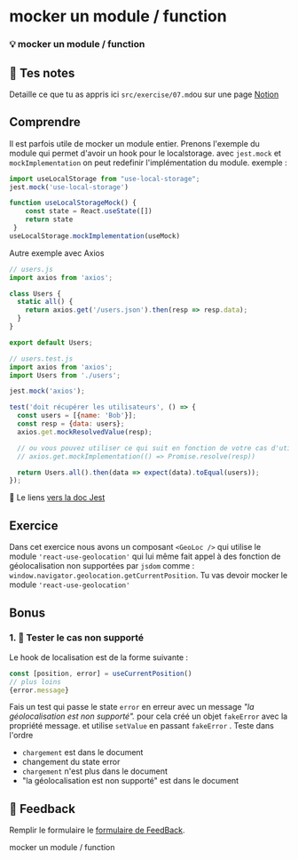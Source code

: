 # mocker un module / function
### 💡 mocker un module / function

## 📝 Tes notes

Detaille ce que tu as appris ici `src/exercise/07.md`ou sur une page [Notion](https://go.mikecodeur.com/course-notes-template)

## Comprendre

Il est parfois utile de mocker un module entier. Prenons l'exemple du module qui permet d'avoir un hook pour le localstorage. avec `jest.mock` et `mockImplementation` on peut redefinir l'implémentation du module. exemple : 

```jsx
import useLocalStorage from "use-local-storage";
jest.mock('use-local-storage')

function useLocalStorageMock() {
    const state = React.useState([])
    return state
 }
useLocalStorage.mockImplementation(useMock)
```

Autre exemple avec Axios 

```jsx
// users.js
import axios from 'axios';

class Users {
  static all() {
    return axios.get('/users.json').then(resp => resp.data);
  }
}

export default Users;
```

```jsx
// users.test.js
import axios from 'axios';
import Users from './users';

jest.mock('axios');

test('doit récupérer les utilisateurs', () => {
  const users = [{name: 'Bob'}];
  const resp = {data: users};
  axios.get.mockResolvedValue(resp);

  // ou vous pouvez utiliser ce qui suit en fonction de votre cas d'utilisation :
  // axios.get.mockImplementation(() => Promise.resolve(resp))

  return Users.all().then(data => expect(data).toEqual(users));
});
```

📑 Le liens [vers la doc Jest](https://jestjs.io/fr/docs/mock-functions)

## Exercice

Dans cet exercice nous avons un composant `<GeoLoc />` qui utilise le module `'react-use-geolocation'` qui lui même fait appel à des fonction de géolocalisation non supportées par `jsdom` comme : `window.navigator.geolocation.getCurrentPosition`. Tu vas devoir mocker le module `'react-use-geolocation'` 

## Bonus

### 1. 🚀 Tester le cas non supporté

Le hook de localisation est de la forme suivante :

```jsx
const [position, error] = useCurrentPosition()
// plus loins 
{error.message}
```

Fais un test qui passe le state `error` en erreur avec un message *"la géolocalisation est non supporté".*  pour cela créé un objet `fakeError` avec la propriété message. et utilise `setValue` en passant `fakeError` . Teste dans l'ordre

- `chargement` est dans le document
- changement du state error
- `chargement` n'est plus dans le document
- "la géolocalisation est non supporté" est dans le document

## 🐜 Feedback

Remplir le formulaire le [formulaire de FeedBack](https://go.mikecodeur.com/cours-react-avis).

mocker un module / function